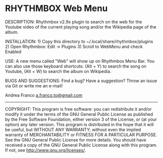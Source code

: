 RHYTHMBOX Web Menu
==================

DESCRIPTION: Rhythmbox v2.9x plugin to search on the web for the Youtube video of the current playing song and/or the Wikipedia page of the album.

INSTALLATION: 1) Copy this directory to ~/.local/share/rhythmbox/plugins 
	     2) Open Rhythmbox: Edit -> Plugins
   	     3) Scroll to WebMenu and check Enabled

USE: A new menu called "Web" will show up on Rhythmbox Menu Bar. You can also use those keyboard shortcuts: (Alt + Y) to search the song on Youtube, (Alt + W) to search the album on Wikipedia.

BUGS AND SUGGESTIONS: Find a bug? Have a suggestion? Throw an issue via Git or write me an e-mail!

Andrea Franco <a.franco.to@gmail.com>

------
COPYRIGHT: This program is free software: you can redistribute it and/or modify it under the terms of the GNU General Public License as published by the Free Software Foundation, either version 3 of the License, or (at your option) any later version.
This program is distributed in the hope that it will be useful, but WITHOUT ANY WARRANTY; without even the implied warranty of MERCHANTABILITY or FITNESS FOR A PARTICULAR PURPOSE. See the GNU General Public License for more details.
You should have received a copy of the GNU General Public License along with this program. If not, see http://www.gnu.org/licenses/.


